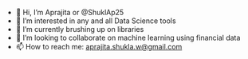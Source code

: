 - 👋 Hi, I’m Aprajita or @ShuklAp25
- 👀 I’m interested in any and all Data Science tools 
- 🌱 I’m currently brushing up on libraries 
- 💞️ I’m looking to collaborate on machine learning using financial data
- 📫 How to reach me: aprajita.shukla.w@gmail.com

<!---
ShuklAp25/ShuklAp25 is a ✨ special ✨ repository because its `README.md` (this file) appears on your GitHub profile.
You can click the Preview link to take a look at your changes.
--->
